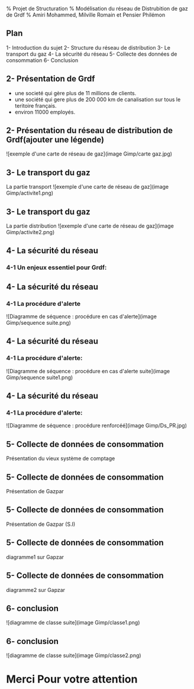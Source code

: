 % Projet de Structuration
% Modélisation du réseau de Distrubition de gaz de Grdf
% Amiri Mohammed, Milville Romain et Pensier Philémon 

## Plan
<!--1- Introduction
2- Présentation
3- Intéraction avec le client
4- l'aspect securité
5- Conclusion -->

1- Introduction du sujet
2- Structure du réseau de distribution
3- Le transport du gaz
4- La sécurité du réseau
5- Collecte des données de consommation
6- Conclusion

<!-- ## 1- Introduction
Ce projet . -->

## 2- Présentation de Grdf
- une societé qui gère plus de 11 millions de clients.
- une société qui gere plus de 200 000 km de canalisation sur tous le teritoire français.
- environ 11000 employés.

<!-- présenter Grdf en citant ses principales missions 
<!-- Ajouter le use case à cet endroit: qu'est ce que l'on veut modéliser?-->

## 2- Présentation du réseau de distribution de Grdf(ajouter une légende)
![exemple d'une carte de réseau de gaz](image Gimp/carte gaz.jpg)

<!--## 3- Le transport et la Sécurité
### 3-1 Le transport-->
## 3- Le transport du gaz
La partie transport
![exemple d'une carte de réseau de gaz](image Gimp/activite1.png)

## 3- Le transport du gaz
La partie distribution
![exemple d'une carte de réseau de gaz](image Gimp/activite2.png)

## 4- La sécurité du réseau
### 4-1 Un enjeux essentiel pour Grdf:
<!--donner des chiffres pour faire comprendre que la sécurité est un enjeu essentiel pour Grdf-->

<!--## 3- Le transport et la Sécurité
### 3-2 La sécurité-->
## 4- La sécurité du réseau
### 4-1 La procédure d'alerte
![Diagramme de séquence : procédure en cas d'alerte](image Gimp/sequence suite.png)

<!--## 3- Le transport et la Sécurité
### 3-2 La sécurité-->
## 4- La sécurité du réseau
### 4-1 La procédure d'alerte:
![Diagramme de séquence : procédure en cas d'alerte suite](image Gimp/sequence suite1.png)

<!--## 3- Le transport et la Sécurité
### 3-2 La sécurité-->
## 4- La sécurité du réseau
### 4-1 La procédure d'alerte:
![Diagramme de séquence : procédure renforcéé](image Gimp/Ds_PR.jpg)

## 5- Collecte de données de consommation
Présentation du vieux système de comptage

## 5- Collecte de données de consommation
Présentation de Gazpar

## 5- Collecte de données de consommation
Présentation de Gazpar (S.I)

## 5- Collecte de données de consommation
diagramme1 sur Gapzar

## 5- Collecte de données de consommation
diagramme2 sur Gapzar

## 6- conclusion
![diagramme de classe suite](image Gimp/classe1.png)

## 6- conclusion
![diagramme de classe suite](image Gimp/classe2.png)

<!--
## 6- Conclusion
- Difficulté d'obtenir des informations auprès des agents de Grdf qu'on a rencontré.
- Difficulté de modéliser un système qui ne se répresente pas avec l'outis UML.
-->

#    Merci Pour votre attention
